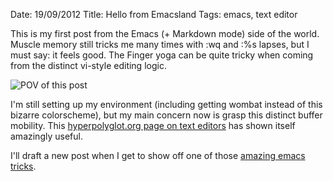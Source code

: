 Date: 19/09/2012
Title: Hello from Emacsland
Tags: emacs, text editor

This is my first post from the Emacs (+ Markdown mode) side of the world. Muscle memory still
tricks me many times with :wq and :%s lapses, but I must say: it feels good.
The Finger yoga can be quite tricky when coming from the distinct vi-style editing
logic.

![POV of this post](|filename|../img/meta-emacs-post-image.png)

I'm still setting up my environment (including getting wombat instead of this bizarre colorscheme), 
but my main concern now is grasp this distinct buffer mobility. 
This [hyperpolyglot.org page on text editors](http://hyperpolyglot.org/text-mode-editors) has shown
itself amazingly useful.

I'll draft a new post when I get to show off one of those
[amazing emacs tricks](http://www.youtube.com/watch?v=EQAd41VAXWo).
